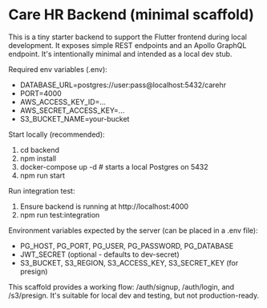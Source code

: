 # Care HR Backend (minimal scaffold)

This is a tiny starter backend to support the Flutter frontend during local development.
It exposes simple REST endpoints and an Apollo GraphQL endpoint. It's intentionally
minimal and intended as a local dev stub.

Required env variables (.env):

- DATABASE_URL=postgres://user:pass@localhost:5432/carehr
- PORT=4000
- AWS_ACCESS_KEY_ID=...
- AWS_SECRET_ACCESS_KEY=...
- S3_BUCKET_NAME=your-bucket

Start locally (recommended):

1. cd backend
2. npm install
3. docker-compose up -d   # starts a local Postgres on 5432
4. npm run start

Run integration test:

1. Ensure backend is running at http://localhost:4000
2. npm run test:integration

Environment variables expected by the server (can be placed in a .env file):

- PG_HOST, PG_PORT, PG_USER, PG_PASSWORD, PG_DATABASE
- JWT_SECRET (optional - defaults to dev-secret)
- S3_BUCKET, S3_REGION, S3_ACCESS_KEY, S3_SECRET_KEY (for presign)

This scaffold provides a working flow: /auth/signup, /auth/login, and /s3/presign.
It's suitable for local dev and testing, but not production-ready.

